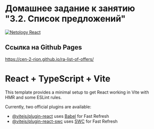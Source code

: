 # Домашнее задание к занятию "3.2. Список предложений"
[![Netology React](https://github.com/Cen-2-rion/ra-list-of-offers/actions/workflows/web.yml/badge.svg?branch=main)](https://github.com/Cen-2-rion/ra-list-of-offers/actions/workflows/web.yml)
## Ссылка на Github Pages
https://cen-2-rion.github.io/ra-list-of-offers/
# React + TypeScript + Vite

This template provides a minimal setup to get React working in Vite with HMR and some ESLint rules.

Currently, two official plugins are available:

- [@vitejs/plugin-react](https://github.com/vitejs/vite-plugin-react/blob/main/packages/plugin-react/README.md) uses [Babel](https://babeljs.io/) for Fast Refresh
- [@vitejs/plugin-react-swc](https://github.com/vitejs/vite-plugin-react-swc) uses [SWC](https://swc.rs/) for Fast Refresh
